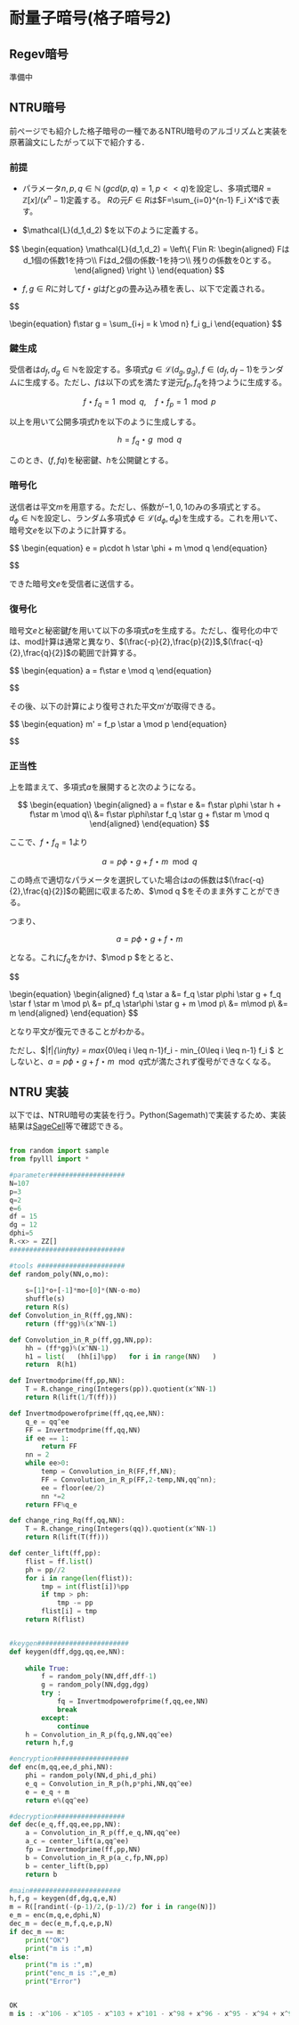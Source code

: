 

# 耐量子暗号(格子暗号2)
## Regev暗号
準備中





## NTRU暗号
前ぺージでも紹介した格子暗号の一種であるNTRU暗号のアルゴリズムと実装を原著論文にしたがって以下で紹介する．

### 前提
- パラメータ$n ,p ,q\in \mathbb{N}~(gcd(p,q)=1, p<< q)$を設定し、多項式環$R = \mathbb{Z}[x]/(x^n -1)$定義する。 $R$の元$F\in R$は$F=\sum_{i=0}^{n-1} F_i X^i$で表す。  

- $\mathcal{L}(d_1,d_2) $を以下のように定義する。

$$
\begin{equation}
\mathcal{L}(d_1,d_2)  = \left\{ F\in R:
\begin{aligned}
Fはd_1個の係数1を持つ\\
Fはd_2個の係数-1を持つ\\
残りの係数を0とする。
\end{aligned}
\right \}
\end{equation}
$$

- $f,g \in R$に対して$f\star g$は$f$と$g$の畳み込み積を表し、以下で定義される。

$$

\begin{equation}
f\star g = \sum_{i+j = k \mod n} f_i g_i 
\end{equation}
$$

### 鍵生成
受信者は$d_f,d_g \in \mathbb{N}$を設定する。多項式$g\in \mathcal L(d_g,g_g), f\in \mathcal(d_f,d_f-1)$をランダムに生成する。ただし、$f$は以下の式を満たす逆元$f_p,f_q$を持つように生成する。

$$
\begin{equation}
f\star f_q = 1 \mod q,~~~~f\star f_p = 1 \mod p 
\end{equation}
$$

以上を用いて公開多項式$h$を以下のように生成しする。

$$
\begin{equation}
h = f_q \star g \mod q 
\end{equation}
$$

このとき、$(f,fq)$を秘密鍵、$h$を公開鍵とする。


### 暗号化
送信者は平文$m$を用意する。ただし、係数が$-1,0,1$のみの多項式とする。  
$d_\phi \in \mathbb{N}$を設定し、ランダム多項式$\phi\in \mathcal L(d_\phi,d_\phi)$を生成する。これを用いて、暗号文$e$を以下のように計算する。

$$
\begin{equation}
e = p\cdot h \star \phi  + m \mod q
\end{equation}

$$
 
できた暗号文$e$を受信者に送信する。
### 復号化
暗号文$e$と秘密鍵$f$を用いて以下の多項式$a$を生成する。ただし、復号化の中では、mod計算は通常と異なり、$(\frac{-p}{2},\frac{p}{2}]$,$(\frac{-q}{2},\frac{q}{2}]$の範囲で計算する。 

$$
\begin{equation}
a = f\star e \mod q
\end{equation}

$$

その後、以下の計算により復号された平文$m'$が取得できる。

$$
\begin{equation}
m' = f_p \star a \mod p
\end{equation}

$$

### 正当性
上を踏まえて、多項式$a$を展開すると次のようになる。

$$
\begin{equation}
\begin{aligned}
a = f\star e &= f\star p\phi \star h + f\star m \mod q\\
 &= f\star p\phi\star f_q \star g + f\star m \mod q 
\end{aligned}
\end{equation}
$$

ここで、$f\star f_q = 1$より

$$
\begin{equation}
a = p\phi \star g + f \star m \mod q
\end{equation}
$$

この時点で適切なパラメータを選択していた場合は$a$の係数は$(\frac{-q}{2},\frac{q}{2}]$の範囲に収まるため、$\mod q $をそのまま外すことができる。  

つまり、

$$
\begin{equation}
a = p\phi \star g + f\star m
\end{equation}
$$

となる。これに$f_q$をかけ、$\mod p $をとると、

$$

\begin{equation}
\begin{aligned}
f_q \star a &= f_q \star p\phi \star g + f_q \star f \star m \mod p\\
&= pf_q \star\phi \star g + m \mod p\\
&= m\mod p\\
&= m 
\end{aligned}
\end{equation}
$$

となり平文が復元できることがわかる。

ただし、$|f|_{\infty} = max_{0\leq i \leq n-1}f_i - min_{0\leq i \leq n-1} f_i $
としないと、$a = p\phi \star g + f \star m \mod q$式が満たされず復号ができなくなる。
## NTRU 実装
以下では、NTRU暗号の実装を行う。Python(Sagemath)で実装するため、実装結果は[SageCell](https://sagecell.sagemath.org/)等で確認できる。


```python

from random import sample
from fpylll import *

#parameter###################
N=107
p=3
q=2
e=6
df = 15
dg = 12
dphi=5
R.<x> = ZZ[]
#############################

#tools ######################
def random_poly(NN,o,mo):
 
    s=[1]*o+[-1]*mo+[0]*(NN-o-mo)
    shuffle(s)
    return R(s)
def Convolution_in_R(ff,gg,NN):
    return (ff*gg)%(x^NN-1)

def Convolution_in_R_p(ff,gg,NN,pp):
    hh = (ff*gg)%(x^NN-1)
    h1 = list(   (hh[i]%pp)   for i in range(NN)   )
    return  R(h1)  

def Invertmodprime(ff,pp,NN):    
    T = R.change_ring(Integers(pp)).quotient(x^NN-1)
    return R(lift(1/T(ff)))

def Invertmodpowerofprime(ff,qq,ee,NN): 
    q_e = qq^ee
    FF = Invertmodprime(ff,qq,NN)
    if ee == 1:      
        return FF
    nn = 2
    while ee>0:
        temp = Convolution_in_R(FF,ff,NN);
        FF = Convolution_in_R_p(FF,2-temp,NN,qq^nn);
        ee = floor(ee/2)
        nn *=2
    return FF%q_e

def change_ring_Rq(ff,qq,NN):
    T = R.change_ring(Integers(qq)).quotient(x^NN-1)
    return R(lift(T(ff)))

def center_lift(ff,pp):
    flist = ff.list()
    ph = pp//2
    for i in range(len(flist)):
        tmp = int(flist[i])%pp
        if tmp > ph:
            tmp -= pp
        flist[i] = tmp
    return R(flist)


#keygen#######################
def keygen(dff,dgg,qq,ee,NN):
    
    while True:
        f = random_poly(NN,dff,dff-1)
        g = random_poly(NN,dgg,dgg)
        try :
            fq = Invertmodpowerofprime(f,qq,ee,NN)
            break
        except:
            continue
    h = Convolution_in_R_p(fq,g,NN,qq^ee)
    return h,f,g

#encryption###################
def enc(m,qq,ee,d_phi,NN):
    phi = random_poly(NN,d_phi,d_phi)
    e_q = Convolution_in_R_p(h,p*phi,NN,qq^ee)
    e = e_q + m
    return e%(qq^ee)

#decryption##################
def dec(e_q,ff,qq,ee,pp,NN):
    a = Convolution_in_R_p(ff,e_q,NN,qq^ee)
    a_c = center_lift(a,qq^ee)
    fp = Invertmodprime(ff,pp,NN)
    b = Convolution_in_R_p(a_c,fp,NN,pp)
    b = center_lift(b,pp)
    return b

#main#######################
h,f,g = keygen(df,dg,q,e,N)
m = R([randint(-(p-1)/2,(p-1)/2) for i in range(N)])
e_m = enc(m,q,e,dphi,N)
dec_m = dec(e_m,f,q,e,p,N)
if dec_m == m:
    print("OK")
    print("m is :",m)
else:
    print("m is :",m)
    print("enc_m is :",e_m)
    print("Error")

```


```python

OK
m is : -x^106 - x^105 - x^103 + x^101 - x^98 + x^96 - x^95 - x^94 + x^93 - x^92 - x^88 + x^87 - x^86 - x^85 - x^81 + x^79 - x^76 - x^75 + x^72 - x^70 - x^69 + x^68 + x^67 + x^66 + x^65 - x^64 + x^61 - x^59 + x^58 + x^57 - x^54 - x^52 + x^51 + x^50 + x^49 - x^48 - x^47 - x^45 + x^43 + x^42 + x^40 + x^39 + x^37 - x^36 + x^34 - x^33 - x^32 + x^29 + x^27 - x^26 - x^25 + x^24 + x^23 - x^20 + x^19 - x^18 + x^15 + x^14 - x^13 + x^12 - x^11 + x^10 - x^8 - x^7 - x^6 - x^5 - x^4 - x^2 + x - 1
```
